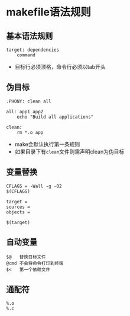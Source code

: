# makefile语法规则

## 基本语法规则

~~~
target: dependencies
	command
~~~

- 目标行必须顶格，命令行必须以tab开头

## 伪目标

~~~
.PHONY: clean all

all: app1 app2
	echo "Build all applications"
	
clean:
	rm *.o app
~~~

- make会默认执行第一条规则
- 如果目录下有`clean`文件则需声明clean为伪目标

## 变量替换

~~~
CFLAGS = -Wall -g -O2
$(CFLAGS)

target = 
sources = 
objects = 

$(target)
~~~

## 自动变量

~~~
$@   替换目标文件
@cmd 不会将命令打印到终端
$<   第一个依赖文件
~~~

## 通配符

~~~
%.o
%.c
~~~


